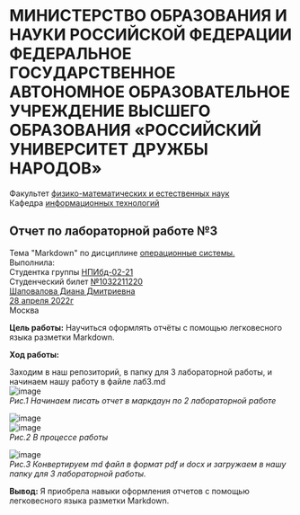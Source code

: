 # **МИНИСТЕРСТВО ОБРАЗОВАНИЯ И НАУКИ РОССИЙСКОЙ ФЕДЕРАЦИИ ФЕДЕРАЛЬНОЕ ГОСУДАРСТВЕННОЕ АВТОНОМНОЕ ОБРАЗОВАТЕЛЬНОЕ УЧРЕЖДЕНИЕ ВЫСШЕГО ОБРАЗОВАНИЯ «РОССИЙСКИЙ УНИВЕРСИТЕТ ДРУЖБЫ НАРОДОВ»**
Факультет <ins>физико-математических и естественных наук</ins>  
Кафедра <ins>информационных технологий</ins>
## Отчет по лабораторной работе №3
Тема "Markdown" по дисциплине <ins>операционные системы.</ins>  
Выполнила:  
Студентка группы <ins>НПИбд-02-21</ins>  
Студенческий билет <ins>№1032211220</ins>  
<ins>Шаповалова Диана Дмитриевна</ins>  
<ins>28 апреля 2022г</ins>  
Москва
  
  
**Цель работы:** Научиться оформлять отчёты с помощью легковесного языка разметки Markdown.  
  
**Ход работы:**
  
Заходим в наш репозиторий, в папку для 3 лабораторной работы, и начинаем нашу работу в файле лаб3.md  
![image](https://user-images.githubusercontent.com/104142929/165789211-5ed0330f-6479-4197-a037-32e6202969c4.png)  
*Рис.1 Начинаем писать отчет в маркдаун по 2 лабораторной работе*  
  
![image](https://user-images.githubusercontent.com/104142929/165789702-e5847ef0-7c80-4907-95c4-a6b262d26839.png)  
![image](https://user-images.githubusercontent.com/104142929/165790090-93550472-fcd3-4648-930d-0eeb1ecda5b6.png)  
*Рис.2 В процессе работы*  
   
![image](https://user-images.githubusercontent.com/104142929/165790626-d254be05-3eb4-42cf-8cab-30541140b1e3.png)  
*Рис.3 Конвертируем md файл в формат pdf и docx и загружаем в нашу папку для 3 лабораторной работы.*  
  
**Вывод:** Я приобрела навыки оформления отчетов с помощью легковесного языка разметки Markdown.  
